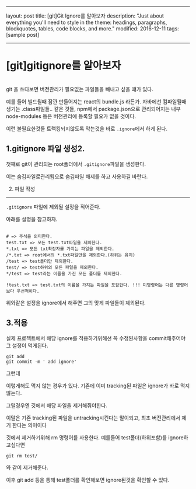  ---
layout: post
title: [git]Git Ignore를 알아보자
description: "Just about everything you'll need to style in the theme: headings, paragraphs, blockquotes, tables, code blocks, and more."
modified: 2016-12-11
tags: [sample post]

---

[git]gitignore를 알아보자
=====

<br>
git 을 쓰다보면 버전관리가 필요없는 파일들을 빼내고 싶을 떄가 있다.

예를 들어 빌드될때 잠깐 만들어지는 react의 bundle.js 라든가. 자바에선 컴파일될때 생기는 .class파일들.. 같은 것들, npm에서 package.json으로 관리되어지는 내부 node-modules 등은 버전관리에 등록할 필요가 없을 것이다.

이런 불필요한것들 트랙킹되지않도록 막는것을 바로 <code>.ignore</code>에서 하게 된다.


1.gitignore 파일 생성2.
-----


첫째로 git이 관리되는 root폴더에서 <code>.gitignore</code>파일을 생성한다.

이는  숨김파일로관리됨으로 숨김파일 해제를 하고 사용하길 바란다.

2. 파일 작성
-----

<code>.gitignore</code> 파일에 제외될 설정을 적어준다.

아래를 설명을 참고하자.

~~~

# => 주석을 의미한다.
test.txt => 모든 test.txt파일을 제외한다.
*.txt => 모든 txt확장자를 가지는 파일을 제외한다.
/*.txt => root에서의 *.txt파일만을 제외한다.(하위는 유지)
/test => test폴더만 제외한다.
test/ => test하위의 모든 파일을 제외한다.
*/test => test라는 이름을 가진 모든 폴더를 제외한다.

!test.txt => test.txt의 이름을 가지는 파일을 포함한다. !!! 미명령어는 다른 명령어보다 우선적이다.

~~~

위와같은 설정을 ignore에서 해주면 그의 맞게 파일들이 제외된다.



3.적용
-----

실제 프로젝트에서 해당 ignore를 적용하기위해선 꼭 수정된사항을 commit해주어야 그 설정이 먹게된다.

~~~
git add
git commit -m ' add ignore'
~~~

그런데

이렇게해도 먹지 않는 경우가 있다.  기존에 이미 tracking된 파일은 ignore가 바로 먹지 않는다.

그럴경우엔 깃에서 해당 파일을 제거해줘야한다.

이말은 기존 tracking된 파일을 untracking시킨다는 말이되고, 최초 버전관리에서 제거 한다는 의미이다

깃에서 제거하기위해 rm 명령어를 사용한다.
예를들어 test폴더(하위포함)를 ignore하고싶다면

~~~
git rm test/
~~~

와 같이 제거해준다.

이후 git add 등을 통해 test폴더를 확인해보면 ignore된것을 확인할 수 있다.
